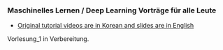 ### Maschinelles Lernen / Deep Learning Vorträge für alle Leute

* [Original tutorial videos are in Korean and slides are in English](http://hunkim.github.io/ml/)

Vorlesung_1 in Verbereitung.
